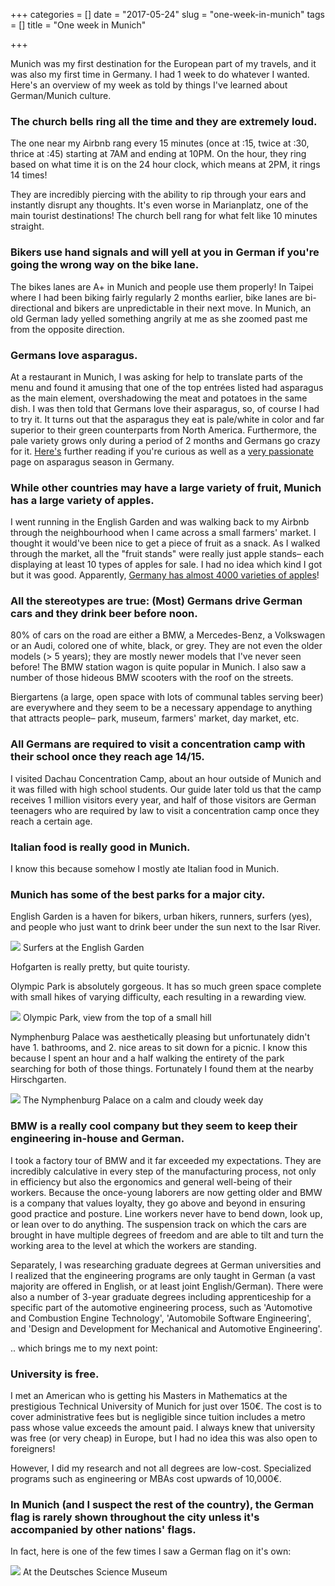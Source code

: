 +++
categories = []
date = "2017-05-24"
slug = "one-week-in-munich"
tags = []
title = "One week in Munich"

+++

Munich was my first destination for the European part of my travels, and it was also my first time in Germany. I had 1 week to do whatever I wanted. Here's an overview of my week as told by things I've learned about German/Munich culture.

### The church bells ring all the time and they are extremely loud.

The one near my Airbnb rang every 15 minutes (once at :15, twice at :30, thrice at :45) starting at 7AM and ending at 10PM. On the hour, they ring based on what time it is on the 24 hour clock, which means at 2PM, it rings 14 times!

They are incredibly piercing with the ability to rip through your ears and instantly disrupt any thoughts. It's even worse in Marianplatz, one of the main tourist destinations! The church bell rang for what felt like 10 minutes straight.

### Bikers use hand signals and will yell at you in German if you're going the wrong way on the bike lane.

The bikes lanes are A+ in Munich and people use them properly! In Taipei where I had been biking fairly regularly 2 months earlier, bike lanes are bi-directional and bikers are unpredictable in their next move. In Munich, an old German lady yelled something angrily at me as she zoomed past me from the opposite direction.

### Germans love asparagus.

At a restaurant in Munich, I was asking for help to translate parts of the menu and found it amusing that one of the top entrées listed had asparagus as the main element, overshadowing the meat and potatoes in the same dish. I was then told that Germans love their asparagus, so, of course I had to try it. It turns out that the asparagus they eat is pale/white in color and far superior to their green counterparts from North America. Furthermore, the pale variety grows only during a period of 2 months and Germans go crazy for it. <a href="https://www.theguardian.com/lifeandstyle/wordofmouth/2016/jun/14/white-gold-german-love-affair-pale-asparagus-spargelzeit">Here's</a> further reading if you're curious as well as a <a href="https://germanfoods.org/german-food-facts/spargelzeit-asparagus-season-in-germany/">very passionate</a> page on asparagus season in Germany.

### While other countries may have a large variety of fruit, Munich has a large variety of apples.

I went running in the English Garden and was walking back to my Airbnb through the neighbourhood when I came across a small farmers' market. I thought it would've been nice to get a piece of fruit as a snack. As I walked through the market, all the "fruit stands" were really just apple stands– each displaying at least 10 types of apples for sale. I had no idea which kind I got but it was good. Apparently, <a href="http://www.dw.com/en/can-germanys-heirloom-apple-varieties-be-saved/a-18997147">Germany has almost 4000 varieties of apples</a>!

### All the stereotypes are true: (Most) Germans drive German cars and they drink beer before noon.

80% of cars on the road are either a BMW, a Mercedes-Benz, a Volkswagen or an Audi, colored one of white, black, or grey. They are not even the older models (> 5 years); they are mostly newer models that I've never seen before! The BMW station wagon is quite popular in Munich. I also saw a number of those hideous BMW scooters with the roof on the streets.

Biergartens (a large, open space with lots of communal tables serving beer) are everywhere and they seem to be a necessary appendage to anything that attracts people– park, museum, farmers' market, day market, etc.

### All Germans are required to visit a concentration camp with their school once they reach age 14/15.

I visited Dachau Concentration Camp, about an hour outside of Munich and it was filled with high school students. Our guide later told us that the camp receives 1 million visitors every year, and half of those visitors are German teenagers who are required by law to visit a concentration camp once they reach a certain age.

### Italian food is really good in Munich.

I know this because somehow I mostly ate Italian food in Munich.

### Munich has some of the best parks for a major city.

English Garden is a haven for bikers, urban hikers, runners, surfers (yes), and people who just want to drink beer under the sun next to the Isar River.

![](/img/IMG_7341.jpg)
<span class="caption">Surfers at the English Garden</span>

Hofgarten is really pretty, but quite touristy.

Olympic Park is absolutely gorgeous. It has so much green space complete with small hikes of varying difficulty, each resulting in a rewarding view.

![](/img/IMG_7368.jpg)
<span class="caption">Olympic Park, view from the top of a small hill</span>

Nymphenburg Palace was aesthetically pleasing but unfortunately didn't have 1. bathrooms, and 2. nice areas to sit down for a picnic. I know this because I spent an hour and a half walking the entirety of the park searching for both of those things. Fortunately I found them at the nearby Hirschgarten.

![](/img/IMG_7380.jpg)
<span class="caption">The Nymphenburg Palace on a calm and cloudy week day</span>

### BMW is a really cool company but they seem to keep their engineering in-house and German.

I took a factory tour of BMW and it far exceeded my expectations. They are incredibly calculative in every step of the manufacturing process, not only in efficiency but also the ergonomics and general well-being of their workers. Because the once-young laborers are now getting older and BMW is a company that values loyalty, they go above and beyond in ensuring good practice and posture. Line workers never have to bend down, look up, or lean over to do anything. The suspension track on which the cars are brought in have multiple degrees of freedom and are able to tilt and turn the working area to the level at which the workers are standing.

Separately, I was researching graduate degrees at German universities and I realized that the engineering programs are only taught in German (a vast majority are offered in English, or at least joint English/German). There were also a number of 3-year graduate degrees including apprenticeship for a specific part of the automotive engineering process, such as 'Automotive and Combustion Engine Technology', 'Automobile Software Engineering', and 'Design and Development for Mechanical and Automotive Engineering'.

.. which brings me to my next point:

### University is free.

I met an American who is getting his Masters in Mathematics at the prestigious Technical University of Munich for just over 150€. The cost is to cover administrative fees but is negligible since tuition includes a metro pass whose value exceeds the amount paid. I always knew that university was free (or very cheap) in Europe, but I had no idea this was also open to foreigners!

However, I did my research and not all degrees are low-cost. Specialized programs such as engineering or MBAs cost upwards of 10,000€.

### In Munich (and I suspect the rest of the country), the German flag is rarely shown throughout the city unless it's accompanied by other nations' flags.

In fact, here is one of the few times I saw a German flag on it's own:

![](/img/IMG_7346-1.jpg)
<span class="caption">At the Deutsches Science Museum</span>
